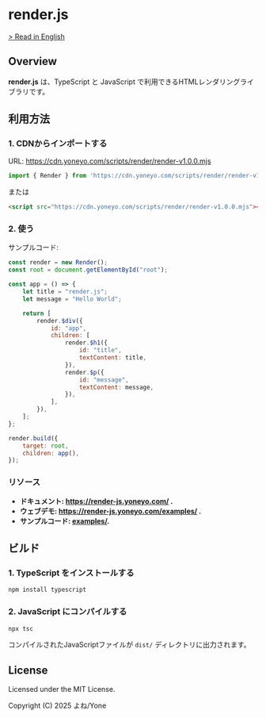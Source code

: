 # render.js

[> Read in English](./README.md)

## Overview

**render.js** は、TypeScript と JavaScript で利用できるHTMLレンダリングライブラリです。

## 利用方法

### 1. CDNからインポートする

URL: https://cdn.yoneyo.com/scripts/render/render-v1.0.0.mjs

```js
import { Render } from 'https://cdn.yoneyo.com/scripts/render/render-v1.0.0.mjs';
```

または

```html
<script src="https://cdn.yoneyo.com/scripts/render/render-v1.0.0.mjs"></script>
```

### 2. 使う

サンプルコード:
```js
const render = new Render();
const root = document.getElementById("root");

const app = () => {
    let title = "render.js";
    let message = "Hello World";

    return [
        render.$div({
            id: "app",
            children: [
                render.$h1({
                    id: "title",
                    textContent: title,
                }),
                render.$p({
                    id: "message",
                    textContent: message,
                }),
            ],
        }),
    ];
};

render.build({
    target: root,
    children: app(),
});
```

### リソース

- **ドキュメント: https://render-js.yoneyo.com/ .**
- **ウェブデモ: https://render-js.yoneyo.com/examples/ .**
- **サンプルコード: [examples/](./examples/).**

## ビルド

### 1. TypeScript をインストールする

```bash
npm install typescript
```

### 2. JavaScript にコンパイルする

```bash
npx tsc
```

コンパイルされたJavaScriptファイルが `dist/` ディレクトリに出力されます。

## License

Licensed under the MIT License.

Copyright (C) 2025 よね/Yone

